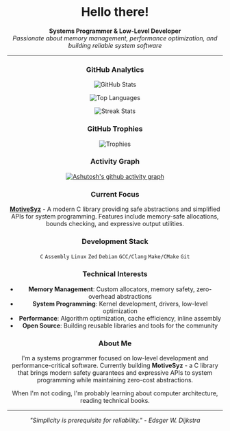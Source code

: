 <div align="center">

# Hello there!

**Systems Programmer & Low-Level Developer**  
*Passionate about memory management, performance optimization, and building reliable system software*

---

### GitHub Analytics

![GitHub Stats](https://github-readme-stats.vercel.app/api?username=elrt&show_icons=true&theme=dark&hide_title=true&bg_color=000000&hide=prs&count_private=true)


![Top Languages](https://github-readme-stats-eight-theta.vercel.app/api/top-langs/?username=elrt&layout=compact&theme=dark&bg_color=000000)

![Streak Stats](https://github-readme-streak-stats.herokuapp.com/?user=elrt&theme=dark&background=000000&hide_border=true)

### GitHub Trophies

![Trophies](https://github-profile-trophy.vercel.app/?username=elrt&theme=darkhub&no-frame=true&row=2&column=4)

### Activity Graph

[![Ashutosh's github activity graph](https://github-readme-activity-graph.vercel.app/graph?username=elrt&theme=react-dark&bg_color=000000&hide_border=true&area=true)](https://github.com/ashutosh00710/github-readme-activity-graph)

### Current Focus

**[MotiveSyz](https://github.com/elrt/MotiveSyz)** - A modern C library providing safe abstractions and simplified APIs for system programming. Features include memory-safe allocations, bounds checking, and expressive output utilities.

### Development Stack

`C` `Assembly` `Linux` `Zed` `Debian` `GCC/Clang` `Make/CMake` `Git`

### Technical Interests

- **Memory Management**: Custom allocators, memory safety, zero-overhead abstractions
- **System Programming**: Kernel development, drivers, low-level optimization
- **Performance**: Algorithm optimization, cache efficiency, inline assembly
- **Open Source**: Building reusable libraries and tools for the community

### About Me

I'm a systems programmer focused on low-level development and performance-critical software. Currently building **MotiveSyz** - a C library that brings modern safety guarantees and expressive APIs to system programming while maintaining zero-cost abstractions.

When I'm not coding, I'm probably learning about computer architecture, reading technical books.

---

*"Simplicity is prerequisite for reliability." - Edsger W. Dijkstra*

</div>
